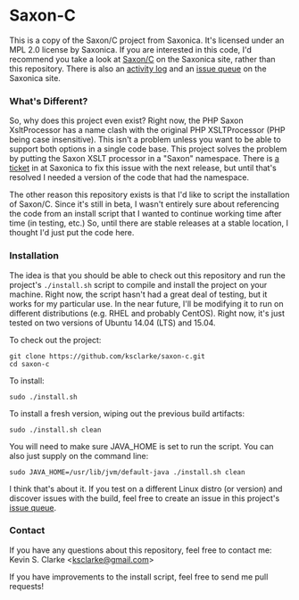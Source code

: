 # Saxon-C

This is a copy of the Saxon/C project from Saxonica.  It's licensed under an MPL 2.0 license by Saxonica.  If you are interested in this code, I'd recommend you take a look at [Saxon/C](http://www.saxonica.com/saxon-c/index.xml) on the Saxonica site, rather than this repository.  There is also an [activity log](https://saxonica.plan.io/projects/saxon-c/activity) and an [issue queue](https://saxonica.plan.io/projects/saxon-c/issues) on the Saxonica site.

### What's Different?

So, why does this project even exist?  Right now, the PHP Saxon XsltProcessor has a name clash with the original PHP XSLTProcessor (PHP being case insensitive).  This isn't a problem unless you want to be able to support both options in a single code base.  This project solves the problem by putting the Saxon XSLT processor in a "Saxon" namespace.  There is [a ticket](https://saxonica.plan.io/issues/2380) in at Saxonica to fix this issue with the next release, but until that's resolved I needed a version of the code that had the namespace.

The other reason this repository exists is that I'd like to script the installation of Saxon/C.  Since it's still in beta, I wasn't entirely sure about referencing the code from an install script that I wanted to continue working time after time (in testing, etc.)  So, until there are stable releases at a stable location, I thought I'd just put the code here.

### Installation

The idea is that you should be able to check out this repository and run the project's `./install.sh` script to compile and install the project on your machine.  Right now, the script hasn't had a great deal of testing, but it works for my particular use.  In the near future, I'll be modifying it to run on different distributions (e.g. RHEL and probably CentOS).  Right now, it's just tested on two versions of Ubuntu 14.04 (LTS) and 15.04.

To check out the project:

    git clone https://github.com/ksclarke/saxon-c.git
    cd saxon-c

To install:

    sudo ./install.sh

To install a fresh version, wiping out the previous build artifacts:

    sudo ./install.sh clean

You will need to make sure JAVA_HOME is set to run the script.  You can also just supply on the command line:

    sudo JAVA_HOME=/usr/lib/jvm/default-java ./install.sh clean

I think that's about it. If you test on a different Linux distro (or version) and discover issues with the build, feel free to create an issue in this project's [issue queue](https://github.com/ksclarke/saxon-c/issues).

### Contact

If you have any questions about this repository, feel free to contact me: Kevin S. Clarke <[ksclarke@gmail.com](mailto:ksclarke@gmail.com)>

If you have improvements to the install script, feel free to send me pull requests!